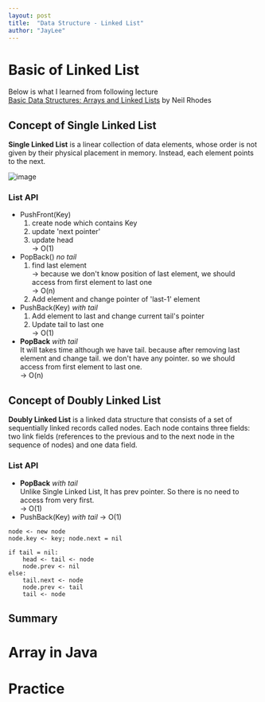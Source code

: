```yaml
---
layout: post
title:  "Data Structure - Linked List"
author: "JayLee"
---
```


# Basic of Linked List
Below is what I learned from following lecture  
[Basic Data Structures: Arrays and Linked Lists][lecture] by Neil Rhodes

## Concept of Single Linked List
**Single Linked List** is a linear collection of data elements, whose order is not given by their physical placement in memory. Instead, each element points to the next.

![image][ll]

### List API
- PushFront(Key)  
  1. create node which contains Key  
  2. update 'next pointer'  
  3. update head  
  -> O(1)
- PopBack() *no tail*
  1. find last element   
  -> because we don't know position of last element, we should access from first element to last one  
  -> O(n)  
  2. Add element and change pointer of 'last-1' element  
- PushBack(Key) *with tail*
  1. Add element to last and change current tail's pointer
  2. Update tail to last one  
  -> O(1)
- **PopBack** *with tail*  
  It will takes time although we have tail. because after removing last element and change tail. we don't have any pointer. so we should access from first element to last one.  
  -> O(n)
    
## Concept of Doubly Linked List
**Doubly Linked List** is a linked data structure that consists of a set of sequentially linked records called nodes. Each node contains three fields: two link fields (references to the previous and to the next node in the sequence of nodes) and one data field.

### List API
- **PopBack** *with tail*  
  Unlike Single Linked List, It has prev pointer. So there is no need to access from very first.  
  -> O(1)
- PushBack(Key) *with tail*
  -> O(1)
```
node <- new node
node.key <- key; node.next = nil

if tail = nil:
    head <- tail <- node
    node.prev <- nil
else:
    tail.next <- node
    node.prev <- tail
    tail <- node
```
  
## Summary

# Array in Java

# Practice


[lecture]: https://www.coursera.org/lecture/data-structures/arrays-OsBSF
[ll]: https://cdn-images-1.medium.com/max/1600/1*5uUzPIemQ64oWNCSVfHsgQ.png

